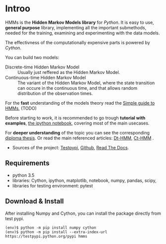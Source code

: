 Introo
=======

HMMs is the **Hidden Markov Models library** for *Python*. 
It is easy to use, **general purpose** library, implementing all the important submethods, needed for the training, examining and experimenting with the data models.

The effectivness of the computationally expensive parts is powered by *Cython*.

You can build two models:

<dl>
 <dt>Discrete-time Hidden Markov Model</dt>
 <dd>Usually just reffered as the Hidden Markov Model.</dd>

 <dt>Continuous-time Hidden Markov Model</dt> 
 <dd>The variant of the Hidden Markov Model, where the state transition can occure in the continuous time, and that allows random distribution  of the observation times. </dd>
</dl>

For the **fast** understanding of the models theory read the [Simple guide to HMMs](https://example.com/#TODO), (TODO)

Before starting to work, it is recommended to go trough **tutorial with examples**, [the ipython notebook](https://github.com/lopatovsky/CT-HMM/blob/master/CT-HMM.ipynb), covering most of the main usecases.

For **deeper understanding** of the topic you can see the corresponding [diploma thesis](https://github.com/lopatovsky/DP>).
Or read the main referenced articles: [Dt-HMM](http://www.ece.ucsb.edu/Faculty/Rabiner/ece259/Reprints/tutorial%20on%20hmm%20and%20applications.pdf>), [Ct-HMM](https://web.engr.oregonstate.edu/~lif/nips2015_CTHMM_learning_camera_ready.pdf) .

-  Sources of the project:
   [Testpypi](https://testpypi.python.org/pypi?%3Aaction=pkg_edit&name=hmms),
   [Github](https://github.com/lopatovsky/CT-HMM),
   [Read The Docs](https://example.com/#TODO).

Requirements
-------------

-  python 3.5
-  libraries: Cython, ipython, matplotlib, notebook, numpy, pandas, scipy,
-  libraries for testing environment: pytest   

Download & Install
-------------------

After installing Numpy and Cython, you can install the package directly from test pypi.

```
(env)$ python -m pip install numpy cython
(env)$ python -m pip install --extra-index-url https://testpypi.python.org/pypi hmms

```


